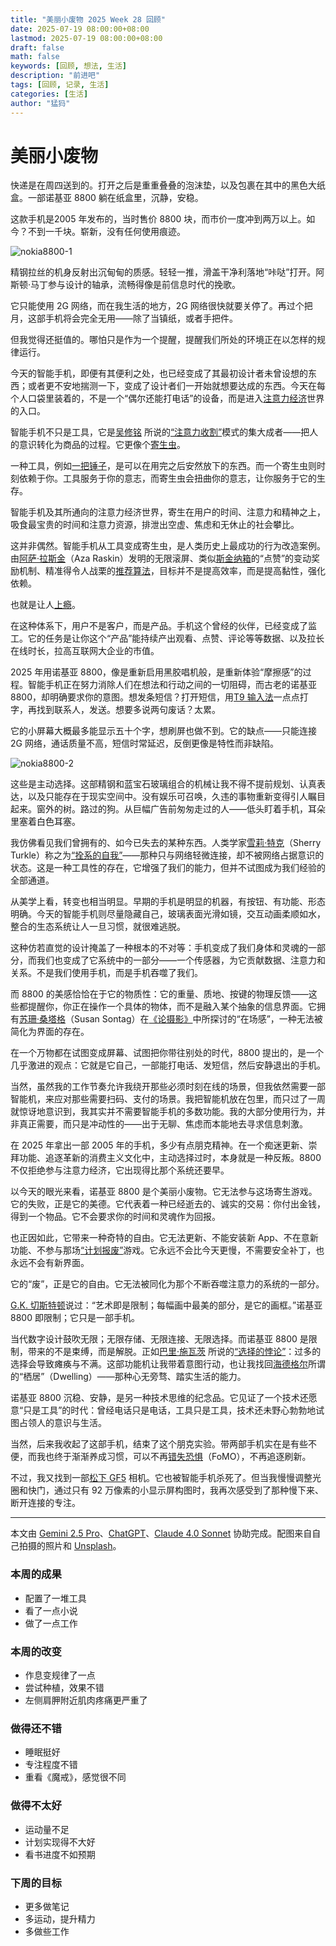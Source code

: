 ```yaml
---
title: "美丽小废物 2025 Week 28 回顾"
date: 2025-07-19 08:00:00+08:00
lastmod: 2025-07-19 08:00:00+08:00
draft: false
math: false
keywords: [回顾, 想法, 生活]
description: "前进吧"
tags: [回顾, 记录, 生活]
categories: [生活]
author: "猛犸"
---
```


# 美丽小废物

快递是在周四送到的。打开之后是重重叠叠的泡沫垫，以及包裹在其中的黑色大纸盒。一部诺基亚 8800 躺在纸盒里，沉静，安稳。

这款手机是2005 年发布的，当时售价 8800 块，而市价一度冲到两万以上。如今？不到一千块。崭新，没有任何使用痕迹。

![nokia8800-1](https://1-1256632535.cos.ap-beijing.myqcloud.com/img/nokia8800-1.jpeg)

精钢拉丝的机身反射出沉甸甸的质感。轻轻一推，滑盖干净利落地“咔哒”打开。阿斯顿·马丁参与设计的轴承，流畅得像是前信息时代的挽歌。

它只能使用 2G 网络，而在我生活的地方，2G 网络很快就要关停了。再过个把月，这部手机将会完全无用——除了当镇纸，或者手把件。

但我觉得还挺值的。哪怕只是作为一个提醒，提醒我们所处的环境正在以怎样的规律运行。

今天的智能手机，即便有其便利之处，也已经变成了其最初设计者未曾设想的东西；或者更不安地揣测一下，变成了设计者们一开始就想要达成的东西。今天在每个人口袋里装着的，不是一个“偶尔还能打电话”的设备，而是进入[注意力经济](https://en.wikipedia.org/wiki/Attention_economy)世界的入口。

智能手机不只是工具，它是[吴修铭](https://en.wikipedia.org/wiki/Tim_Wu) 所说的[“注意力收割”](https://book.douban.com/subject/30216368/)模式的集大成者——把人的意识转化为商品的过程。它更像个[寄生虫](https://lifeplayer.club/post/25w25-review/)。

一种工具，例如[一把锤子](https://book.douban.com/subject/35658424/)，是可以在用完之后安然放下的东西。而一个寄生虫则时刻依赖于你。工具服务于你的意志，而寄生虫会扭曲你的意志，让你服务于它的生存。

智能手机及其所通向的注意力经济世界，寄生在用户的时间、注意力和精神之上，吸食最宝贵的时间和注意力资源，排泄出空虚、焦虑和无休止的社会攀比。

这并非偶然。智能手机从工具变成寄生虫，是人类历史上最成功的行为改造案例。由[阿萨·拉斯金](https://en.wikipedia.org/wiki/Aza_Raskin)（Aza Raskin）发明的无限滚屏、类似[斯金纳箱](https://en.wikipedia.org/wiki/Operant_conditioning_chamber)的“点赞”的变动奖励机制、精准得令人战栗的[推荐算法](https://lifeplayer.club/post/2025-07-01-tue/)，目标并不是提高效率，而是提高黏性，强化依赖。

也就是让人[上瘾](https://book.douban.com/subject/27030507/)。

在这种体系下，用户不是客户，而是产品。手机这个曾经的伙伴，已经变成了监工。它的任务是让你这个“产品”能持续产出观看、点赞、评论等等数据、以及拉长在线时长，拉高互联网大企业的市值。

2025 年用诺基亚 8800，像是重新启用黑胶唱机般，是重新体验“摩擦感”的过程。智能手机正在努力消除人们在想法和行动之间的一切阻碍，而古老的诺基亚 8800，却明确要求你的意图。想发条短信？打开短信，用[T9 输入法](https://en.wikipedia.org/wiki/T9_(predictive_text))一点点打字，再找到联系人，发送。想要多说两句废话？太累。

它的小屏幕大概最多能显示五十个字，想刷屏也做不到。它的缺点——只能连接 2G 网络，通话质量不高，短信时常延迟，反倒更像是特性而非缺陷。

![nokia8800-2](https://1-1256632535.cos.ap-beijing.myqcloud.com/img/nokia8800-2.jpeg)

这些是主动选择。这部精钢和蓝宝石玻璃组合的机械让我不得不提前规划、认真表达，以及只能存在于现实空间中。没有娱乐可召唤，久违的事物重新变得引人瞩目起来。窗外的树。路过的狗。从巨幅广告前匆匆走过的人——低头盯着手机，耳朵里塞着白色耳塞。

我仿佛看见我们曾拥有的、如今已失去的某种东西。人类学家[雪莉·特克](https://en.wikipedia.org/wiki/Sherry_Turkle)（Sherry Turkle）称之为[“拴系的自我”](https://www.ted.com/talks/sherry_turkle_connected_but_alone)——那种只与网络轻微连接，却不被网络占据意识的状态。这是一种工具性的存在，它增强了我们的能力，但并不试图成为我们经验的全部通道。

从美学上看，转变也相当明显。早期的手机是明显的机器，有按钮、有功能、形态明确。今天的智能手机则尽量隐藏自己，玻璃表面光滑如镜，交互动画柔顺如水，整合的生态系统让人一旦习惯，就很难逃脱。

这种仿若直觉的设计掩盖了一种根本的不对等：手机变成了我们身体和灵魂的一部分，而我们也变成了它系统中的一部分——一个传感器，为它贡献数据、注意力和关系。不是我们使用手机，而是手机吞噬了我们。

而 8800 的美感恰恰在于它的物质性：它的重量、质地、按键的物理反馈——这些都提醒你，你正在操作一个具体的物体，而不是融入某个抽象的信息界面。它拥有[苏珊·桑塔格](https://en.wikipedia.org/wiki/Susan_Sontag)（Susan Sontag）在[《论摄影》](https://book.douban.com/subject/4282084/)中所探讨的“在场感”，一种无法被简化为界面的存在。

在一个万物都在试图变成屏幕、试图把你带往别处的时代，8800 提出的，是一个几乎激进的观点：它就是它自己，一部能打电话、发短信，然后安静退出的手机。

当然，虽然我的工作节奏允许我绕开那些必须时刻在线的场景，但我依然需要一部智能机，来应对那些需要扫码、支付的场景。我把智能机放在包里，而只过了一周就惊讶地意识到，我其实并不需要智能手机的多数功能。我的大部分使用行为，并非真正需要，而只是冲动性的——出于无聊、焦虑而本能地去寻求信息刺激。

在 2025 年拿出一部 2005 年的手机，多少有点朋克精神。在一个痴迷更新、崇拜功能、追逐革新的消费主义文化中，主动选择过时，本身就是一种反叛。8800 不仅拒绝参与注意力经济，它出现得比那个系统还要早。

以今天的眼光来看，诺基亚 8800 是个美丽小废物。它无法参与这场寄生游戏。它的失败，正是它的美德。它代表着一种已经逝去的、诚实的交易：你付出金钱，得到一个物品。它不会要求你的时间和灵魂作为回报。

也正因如此，它带来一种奇特的自由。它无法更新、不能安装新 App、不在意新功能、不参与那场[“计划报废”](https://en.wikipedia.org/wiki/Planned_obsolescence)游戏。它永远不会比今天更慢，不需要安全补丁，也永远不会有新界面。

它的“废”，正是它的自由。它无法被同化为那个不断吞噬注意力的系统的一部分。

[G.K. 切斯特顿](https://en.wikipedia.org/wiki/G._K._Chesterton)说过：“艺术即是限制；每幅画中最美的部分，是它的画框。”诺基亚 8800 即限制；它只是一部手机。

当代数字设计鼓吹无限；无限存储、无限连接、无限选择。而诺基亚 8800 是限制，带来的不是束缚，而是解脱。正如[巴里·施瓦茨](https://en.wikipedia.org/wiki/Barry_Schwartz_(psychologist)) 所说的[“选择的悖论”](https://www.ted.com/talks/barry_schwartz_the_paradox_of_choice)：过多的选择会导致瘫痪与不满。这部功能机让我带着意图行动，也让我找回[海德格尔](https://en.wikipedia.org/wiki/Martin_Heidegger)所谓的“栖居”（Dwelling）——那种心无旁骛、踏实生活的能力。

诺基亚 8800 沉稳、安静，是另一种技术思维的纪念品。它见证了一个技术还愿意“只是工具”的时代：曾经电话只是电话，工具只是工具，技术还未野心勃勃地试图占领人的意识与生活。

当然，后来我收起了这部手机，结束了这个朋克实验。带两部手机实在是有些不便，而我也终于渐渐养成习惯，可以不再[错失恐惧](https://en.wikipedia.org/wiki/Fear_of_missing_out)（FoMO），不再追逐刷新。

不过，我又找到一部[松下 GF5](https://en.wikipedia.org/wiki/Panasonic_Lumix_DMC-GF5) 相机。它也被智能手机杀死了。但当我慢慢调整光圈和快门，通过只有 92 万像素的小显示屏构图时，我再次感受到了那种慢下来、断开连接的专注。

---

本文由 [Gemini 2.5 Pro](https://gemini.google.com/)、[ChatGPT](https://chatgpt.com/)、[Claude 4.0 Sonnet](https://claude.ai/) 协助完成。配图来自自己拍摄的照片和 [Unsplash](https://unsplash.com/)。

### 本周的成果

- 配置了一堆工具
- 看了一点小说
- 做了一点工作

### 本周的改变

- 作息变规律了一点
- 尝试种植，效果不错
- 左侧肩胛附近肌肉疼痛更严重了

### 做得还不错

- 睡眠挺好
- 专注程度不错
- 重看《魔戒》，感觉很不同

### 做得不太好

- 运动量不足
- 计划实现得不大好
- 看书进度不如预期

### 下周的目标

- 更多做笔记
- 多运动，提升精力
- 多做些工作
